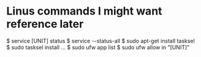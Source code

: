 # Linus commands I might want reference later

$ service [UNIT] status
$ service --status-all
$ sudo apt-get install tasksel 
$ sudo tasksel install ...
$ sudo ufw app list
$ sudo ufw allow in "[UNIT]"
